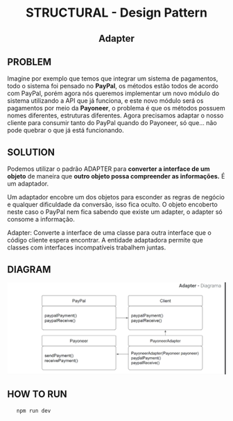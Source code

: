 <div align="center">
    <h1>STRUCTURAL - Design Pattern</h1>
    <h2>Adapter</h2>
</div>

## PROBLEM
Imagine por exemplo que temos que integrar um sistema de pagamentos,
todo o sistema foi pensado no **PayPal**, os métodos estão todos de acordo
com PayPal, porém agora nós queremos implementar um novo módulo do
sistema utilizando a API que já funciona, e este novo módulo será os
pagamentos por meio da **Payoneer**, o problema é que os métodos
possuem nomes diferentes, estruturas diferentes.
Agora precisamos adaptar o nosso cliente para consumir tanto do PayPal
quando do Payoneer, só que... não pode quebrar o que já está funcionando.

## SOLUTION
Podemos utilizar o padrão ADAPTER para **converter a interface de um objeto** de
maneira que **outro objeto possa compreender as informações.** É um adaptador.

Um adaptador encobre um dos objetos para esconder as regras de negócio e
qualquer dificuldade da conversão, isso fica oculto. O objeto encoberto neste
caso o PayPal nem fica sabendo que existe um adapter, o adapter só consome a
informação.

Adapter: Converte a interface de uma classe para outra interface que o código
cliente espera encontrar. A entidade adaptadora permite que classes com
interfaces incompatíveis trabalhem juntas.

## DIAGRAM
![img.png](img.png)

## HOW TO RUN 
```bash
   npm run dev    
```
# 